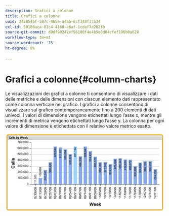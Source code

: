 ```yaml
---
description: Grafici a colonne
title: Grafici a colonne
uuid: 2458546f-587c-465e-a4ab-6cf348f37534
exl-id: 50186aca-81c4-4168-a6af-1cdaf7a282fb
source-git-commit: d9df90242ef96188f4e4b5e6d04cfef196b0a628
workflow-type: tm+mt
source-wordcount: '75'
ht-degree: 8%

---
```


# Grafici a colonne{#column-charts}

Le visualizzazioni dei grafici a colonne ti consentono di visualizzare i dati delle metriche e delle dimensioni con ciascun elemento dati rappresentato come colonna verticale nel grafico. I grafici a colonne consentono di visualizzare sul grafico contemporaneamente fino a 200 elementi di dati univoci. I valori di dimensione vengono etichettati lungo l’asse x, mentre gli incrementi di metrica vengono etichettati lungo l’asse y. La colonna per ogni valore di dimensione è etichettata con il relativo valore metrico esatto.

![](assets/column1.png)
